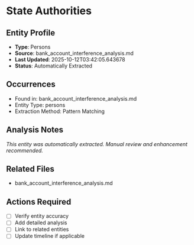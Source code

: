 # State Authorities

## Entity Profile
- **Type**: Persons
- **Source**: bank_account_interference_analysis.md
- **Last Updated**: 2025-10-12T03:42:05.643678
- **Status**: Automatically Extracted

## Occurrences
- Found in: bank_account_interference_analysis.md
- Entity Type: persons
- Extraction Method: Pattern Matching

## Analysis Notes
*This entity was automatically extracted. Manual review and enhancement recommended.*

## Related Files
- bank_account_interference_analysis.md

## Actions Required
- [ ] Verify entity accuracy
- [ ] Add detailed analysis
- [ ] Link to related entities
- [ ] Update timeline if applicable
